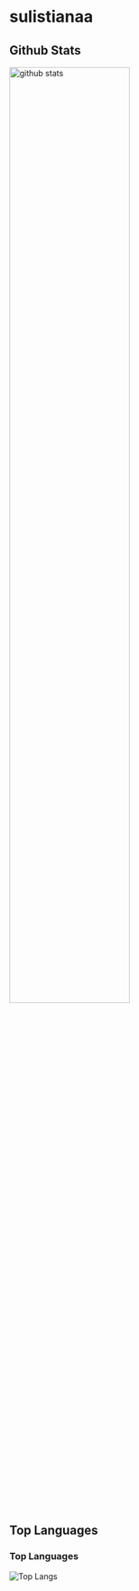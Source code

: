# sulistianaa

## Github Stats

<img src="https://github-readme-stats.vercel.app/api?username=sulistianaa&show_icons=true&theme=radical&include_all_commits=true&count_private=true" alt="github stats" width="65%" />

## Top Languages

### Top Languages
 ![Top Langs](https://github-readme-stats.vercel.app/api/top-langs/?username=sulistianaa&layout=compact)
